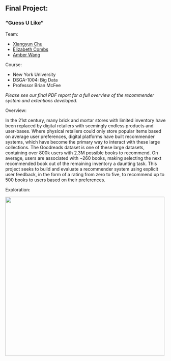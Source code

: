 ## Final Project:
### “Guess U Like”

Team:
* [Xiangyun Chu](https://github.com/XiangyunChu) 
* [Elizabeth Combs](https://github.com/lcombs)
* [Amber Wang](https://github.com/Ambbbbberwang)

Course:
* New York University
* DSGA-1004: Big Data
* Professor Brian McFee

*Please see our final PDF report for a full overview of the recommender system and extentions developed.*

Overview:

In the 21st century, many brick and mortar stores with limited inventory have been replaced by digital retailers with seemingly endless products and user-bases. Where physical retailers could only store popular items based on average user preferences, digital platforms have built recommender systems, which have become the primary way to interact with these large collections. The Goodreads dataset is one of these large datasets, containing over 800k users with 2.3M possible books to recommend. On average, users are associated with ~260 books, making selecting the next recommended book out of the remaining inventory a daunting task. This project seeks to build and evaluate a recommender system using explicit user feedback, in the form of a rating from zero to five, to recommend up to 500 books to users based on their preferences.

Exploration:

<img src="https://github.com/lcombs/guess_u_like/blob/master/viz/tsne.png" width="500" height="500">
